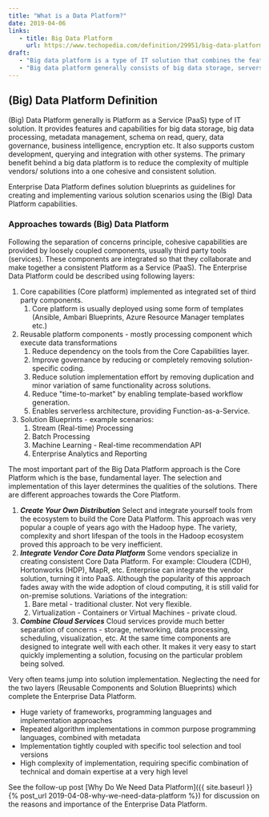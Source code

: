 ```yaml
---
title: "What is a Data Platform?"
date: 2019-04-06
links:
   - title: Big Data Platform
     url: https://www.techopedia.com/definition/29951/big-data-platform
draft:
   - "Big data platform is a type of IT solution that combines the features and capabilities of several big data application and utilities within a single solution. It is an enterprise class IT platform that enables organization in developing, deploying, operating and managing a big data infrastructure /environment."
   - "Big data platform generally consists of big data storage, servers, database, big data management, business intelligence and other big data management utilities. It also supports custom development, querying and integration with other systems. The primary benefit behind a big data platform is to reduce the complexity of multiple vendors/ solutions into a one cohesive solution. Big data platform are also delivered through cloud where the provider provides an all inclusive big data solutions and services. " 
---
```


## (Big) Data Platform Definition

(Big) Data Platform generally is Platform as a Service (PaaS) type of IT solution. It provides features and capabilities for big data storage, big data processing, metadata management, schema on read, query, data governance, business intelligence, encryption etc. It also supports custom development, querying and integration with other systems. The primary benefit behind a big data platform is to reduce the complexity of multiple vendors/ solutions into a one cohesive and consistent solution.

Enterprise Data Platform defines solution blueprints as guidelines for creating and implementing various solution scenarios using the (Big) Data Platform capabilities.

### Approaches towards (Big) Data Platform

Following the separation of concerns principle, cohesive capabilities are provided by loosely coupled components, usually third party tools (services). These components are integrated so that they collaborate and make together a consistent Platform as a Service (PaaS). The Enterprise Data Platform could be described using following layers:

1. Core capabilities (Core platform) implemented as integrated set of third party components.
   1. Core platform is usually deployed using some form of templates (Ansible, Ambari Blueprints, Azure Resource Manager templates etc.)
2. Reusable platform components - mostly processing component which execute data transformations
   1. Reduce dependency on the tools from the Core Capabilities layer.
   2. Improve governance by reducing or completely removing solution-specific coding.
   3. Reduce solution implementation effort by removing duplication and minor variation of same functionality across solutions.
   4. Reduce "time-to-market" by enabling template-based workflow generation.
   5. Enables serverless architecture, providing Function-as-a-Service.
3. Solution Blueprints - example scenarios:
   1. Stream (Real-time) Processing 
   2. Batch Processing
   3. Machine Learning - Real-time recommendation API
   4. Enterprise Analytics and Reporting

The most important part of the Big Data Platform approach is the Core Platform which is the base, fundamental layer. The selection and implementation of this layer determines the qualities of the solutions. There are different approaches towards the Core Platform.

1. ***Create Your Own Distribution***
   Select and integrate yourself tools from the ecosystem to build the Core Data Platform. This approach was very popular a couple of years ago with the Hadoop hype. The variety, complexity and short lifespan of the tools in the Hadoop ecosystem proved this approach to be very inefficient.
2. ***Integrate Vendor Core Data Platform***
   Some vendors specialize in creating consistent Core Data Platform. For example: Cloudera (CDH), Hortonworks (HDP), MapR, etc. Enterprise can integrate the vendor solution, turning it into PaaS. Although the popularity of this approach fades away with the wide adoption of cloud computing, it is still valid for on-premise solutions. Variations of the integration:
   1. Bare metal - traditional cluster. Not very flexible.
   2. Virtualization - Containers or Virtual Machines - private cloud.
3. ***Combine Cloud Services***
   Cloud services provide much better separation of concerns - storage, networking, data processing, scheduling, visualization, etc. At the same time components are designed to integrate well with each other. It makes it very easy to start quickly implementing a solution, focusing on the particular problem being solved.

Very often teams jump into solution implementation. Neglecting the need for the two layers (Reusable Components and Solution Blueprints) which complete the Enterprise Data Platform.

- Huge variety of frameworks, programming languages and implementation approaches
- Repeated algorithm implementations in common purpose programming languages, combined with metadata
- Implementation tightly coupled with specific tool selection and tool versions
- High complexity of implementation, requiring specific combination of technical and domain expertise at a very high level

See the follow-up post [Why Do We Need Data Platform]({{ site.baseurl }}{% post_url 2019-04-08-why-we-need-data-platform %}) for discussion on the reasons and importance of the Enterprise Data Platform.